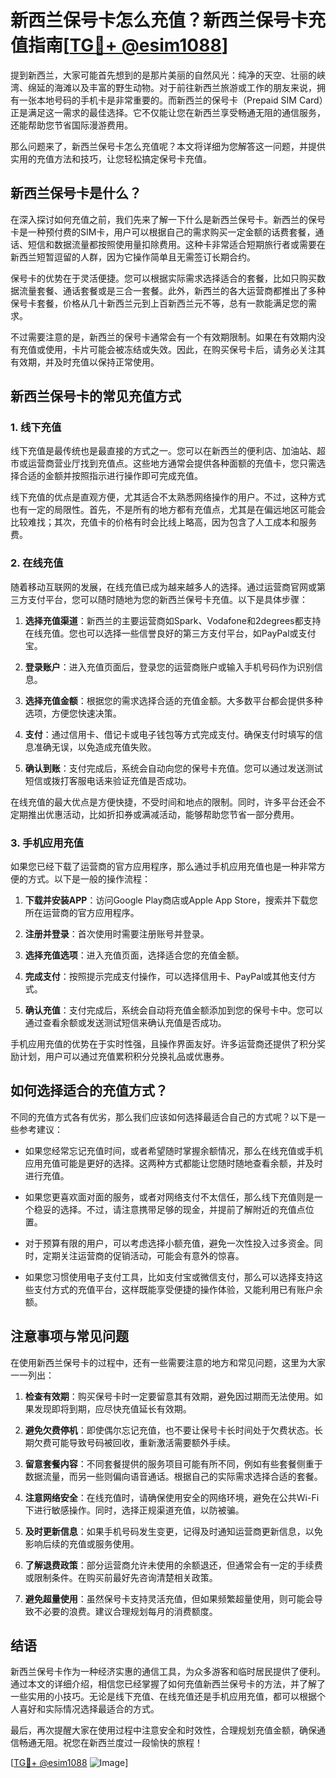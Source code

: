 # 新西兰保号卡怎么充值？新西兰保号卡充值指南[[TG💪+ @esim1088](https://t.me/s/esim1088)]

提到新西兰，大家可能首先想到的是那片美丽的自然风光：纯净的天空、壮丽的峡湾、绵延的海滩以及丰富的野生动物。对于前往新西兰旅游或工作的朋友来说，拥有一张本地号码的手机卡是非常重要的。而新西兰的保号卡（Prepaid SIM Card）正是满足这一需求的最佳选择。它不仅能让您在新西兰享受畅通无阻的通信服务，还能帮助您节省国际漫游费用。

那么问题来了，新西兰保号卡怎么充值呢？本文将详细为您解答这一问题，并提供实用的充值方法和技巧，让您轻松搞定保号卡充值。

## 新西兰保号卡是什么？

在深入探讨如何充值之前，我们先来了解一下什么是新西兰保号卡。新西兰的保号卡是一种预付费的SIM卡，用户可以根据自己的需求购买一定金额的话费套餐，通话、短信和数据流量都按照使用量扣除费用。这种卡非常适合短期旅行者或需要在新西兰短暂逗留的人群，因为它操作简单且无需签订长期合约。

保号卡的优势在于灵活便捷。您可以根据实际需求选择适合的套餐，比如只购买数据流量套餐、通话套餐或是三合一套餐。此外，新西兰的各大运营商都推出了多种保号卡套餐，价格从几十新西兰元到上百新西兰元不等，总有一款能满足您的需求。

不过需要注意的是，新西兰的保号卡通常会有一个有效期限制。如果在有效期内没有充值或使用，卡片可能会被冻结或失效。因此，在购买保号卡后，请务必关注其有效期，并及时充值以保持正常使用。

## 新西兰保号卡的常见充值方式

### 1. 线下充值

线下充值是最传统也是最直接的方式之一。您可以在新西兰的便利店、加油站、超市或运营商营业厅找到充值点。这些地方通常会提供各种面额的充值卡，您只需选择合适的金额并按照指示进行操作即可完成充值。

线下充值的优点是直观方便，尤其适合不太熟悉网络操作的用户。不过，这种方式也有一定的局限性。首先，不是所有的地方都有充值点，尤其是在偏远地区可能会比较难找；其次，充值卡的价格有时会比线上略高，因为包含了人工成本和服务费。

### 2. 在线充值

随着移动互联网的发展，在线充值已成为越来越多人的选择。通过运营商官网或第三方支付平台，您可以随时随地为您的新西兰保号卡充值。以下是具体步骤：

1. **选择充值渠道**：新西兰的主要运营商如Spark、Vodafone和2degrees都支持在线充值。您也可以选择一些信誉良好的第三方支付平台，如PayPal或支付宝。
   
2. **登录账户**：进入充值页面后，登录您的运营商账户或输入手机号码作为识别信息。

3. **选择充值金额**：根据您的需求选择合适的充值金额。大多数平台都会提供多种选项，方便您快速决策。

4. **支付**：通过信用卡、借记卡或电子钱包等方式完成支付。确保支付时填写的信息准确无误，以免造成充值失败。

5. **确认到账**：支付完成后，系统会自动向您的保号卡充值。您可以通过发送测试短信或拨打客服电话来验证充值是否成功。

在线充值的最大优点是方便快捷，不受时间和地点的限制。同时，许多平台还会不定期推出优惠活动，比如折扣券或满减活动，能够帮助您节省一部分费用。

### 3. 手机应用充值

如果您已经下载了运营商的官方应用程序，那么通过手机应用充值也是一种非常方便的方式。以下是一般的操作流程：

1. **下载并安装APP**：访问Google Play商店或Apple App Store，搜索并下载您所在运营商的官方应用程序。

2. **注册并登录**：首次使用时需要注册账号并登录。

3. **选择充值选项**：进入充值页面，选择适合您的充值金额。

4. **完成支付**：按照提示完成支付操作，可以选择信用卡、PayPal或其他支付方式。

5. **确认充值**：支付完成后，系统会自动将充值金额添加到您的保号卡中。您可以通过查看余额或发送测试短信来确认充值是否成功。

手机应用充值的优势在于实时性强，且操作界面友好。许多运营商还提供了积分奖励计划，用户可以通过充值累积积分兑换礼品或优惠券。

## 如何选择适合的充值方式？

不同的充值方式各有优劣，那么我们应该如何选择最适合自己的方式呢？以下是一些参考建议：

- 如果您经常忘记充值时间，或者希望随时掌握余额情况，那么在线充值或手机应用充值可能是更好的选择。这两种方式都能让您随时随地查看余额，并及时进行充值。

- 如果您更喜欢面对面的服务，或者对网络支付不太信任，那么线下充值则是一个稳妥的选择。不过，请注意携带足够的现金，并提前了解附近的充值点位置。

- 对于预算有限的用户，可以考虑选择小额充值，避免一次性投入过多资金。同时，定期关注运营商的促销活动，可能会有意外的惊喜。

- 如果您习惯使用电子支付工具，比如支付宝或微信支付，那么可以选择支持这些支付方式的充值平台，这样既能享受便捷的操作体验，又能利用已有账户余额。

## 注意事项与常见问题

在使用新西兰保号卡的过程中，还有一些需要注意的地方和常见问题，这里为大家一一列出：

1. **检查有效期**：购买保号卡时一定要留意其有效期，避免因过期而无法使用。如果发现即将到期，应尽快充值延长有效期。

2. **避免欠费停机**：即使偶尔忘记充值，也不要让保号卡长时间处于欠费状态。长期欠费可能导致号码被回收，重新激活需要额外手续。

3. **留意套餐内容**：不同套餐提供的服务项目可能有所不同，例如有些套餐侧重于数据流量，而另一些则偏向语音通话。根据自己的实际需求选择合适的套餐。

4. **注意网络安全**：在线充值时，请确保使用安全的网络环境，避免在公共Wi-Fi下进行敏感操作。同时，选择正规渠道充值，以防被骗。

5. **及时更新信息**：如果手机号码发生变更，记得及时通知运营商更新信息，以免影响后续的充值或服务使用。

6. **了解退费政策**：部分运营商允许未使用的余额退还，但通常会有一定的手续费或限制条件。在购买前最好先咨询清楚相关政策。

7. **避免超量使用**：虽然保号卡支持灵活充值，但如果频繁超量使用，则可能会导致不必要的浪费。建议合理规划每月的消费额度。

## 结语

新西兰保号卡作为一种经济实惠的通信工具，为众多游客和临时居民提供了便利。通过本文的详细介绍，相信您已经掌握了如何充值新西兰保号卡的方法，并了解了一些实用的小技巧。无论是线下充值、在线充值还是手机应用充值，都可以根据个人喜好和实际情况选择最适合的方式。

最后，再次提醒大家在使用过程中注意安全和时效性，合理规划充值金额，确保通信畅通无阻。祝您在新西兰度过一段愉快的旅程！

[[TG💪+ @esim1088](https://t.me/s/esim1088) ![Image](https://i.postimg.cc/4NQfJmqS/Snipaste-2025-05-13-00-14-12.png)]